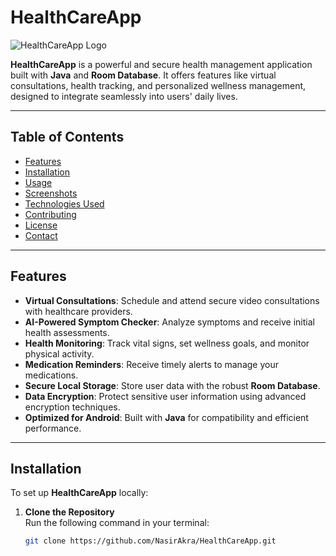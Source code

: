 # HealthCareApp

![HealthCareApp Logo](https://github.com/user-attachments/assets/b37f8ab1-5c19-4701-b98b-836b6526c90d)

**HealthCareApp** is a powerful and secure health management application built with **Java** and **Room Database**. It offers features like virtual consultations, health tracking, and personalized wellness management, designed to integrate seamlessly into users' daily lives.

---

## Table of Contents

- [Features](#features)
- [Installation](#installation)
- [Usage](#usage)
- [Screenshots](#screenshots)
- [Technologies Used](#technologies-used)
- [Contributing](#contributing)
- [License](#license)
- [Contact](#contact)

---

## Features

- **Virtual Consultations**: Schedule and attend secure video consultations with healthcare providers.
- **AI-Powered Symptom Checker**: Analyze symptoms and receive initial health assessments.
- **Health Monitoring**: Track vital signs, set wellness goals, and monitor physical activity.
- **Medication Reminders**: Receive timely alerts to manage your medications.
- **Secure Local Storage**: Store user data with the robust **Room Database**.
- **Data Encryption**: Protect sensitive user information using advanced encryption techniques.
- **Optimized for Android**: Built with **Java** for compatibility and efficient performance.

---

## Installation

To set up **HealthCareApp** locally:

1. **Clone the Repository**  
   Run the following command in your terminal:  
   ```bash
   git clone https://github.com/NasirAkra/HealthCareApp.git
